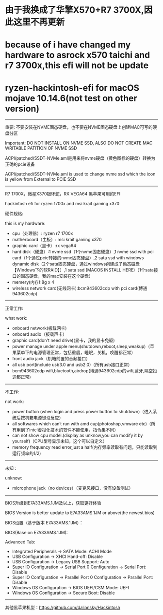 # 由于我换成了华擎X570+R7 3700X,因此这里不再更新

# because of i have changed my hardware to asrock x570 taichi and r7 3700x,this efi will not be update

# ryzen-hackintosh-efi for macOS mojave 10.14.6(not test on other version)

---

重要: 不要安装在NVME固态硬盘，也不要在NVME固态硬盘上创建MAC可写的硬盘分区

Important: DO NOT INSTALL ON NVME SSD, ALSO DO NOT CREATE MAC WRITABLE PATITION OF NVME SSD

ACPI/patched/SSDT-NVMe.aml是用来将nvme硬盘（黄色图标的硬盘）转换为正确的pcie设备

ACPI/patched/SSDT-NVMe.aml is used to change nvme ssd which the icon is yellow from External to PCIE SSD 

--- 

R7 1700X，微星X370银环蛇，RX VEGA64 黑苹果可用的EFI

hackintosh efi for ryzen 1700x and msi krait gaming x370

硬件规格:

this is my hardware:

* cpu（处理器）: ryzen r7 1700x
* matherboard（主板）: msi krait gaming x370
* graphic card（显卡）:rx vega64
* hard disk（硬盘）:1 nvme ssd（1个nvme固态硬盘）,1 nvme ssd with pci card（1个通过pcie转接的nvme固态硬盘）,2 sata ssd with windows dynamic disk（2个sata固态硬盘，通过windows创建成了动态磁盘【Windows下的软RAID】）,1 sata ssd (MACOS INSTALL HERE)（1个sata接口的固态硬盘，我的mac安装在这个硬盘）
* memery(内存):8g x 4
* wireless network card(无线网卡):bcm943602cdp with pci card(博通943602cdp)

--- 

正常工作:

what work:

* onboard network(板载网卡)
* onboard audio（板载声卡）
* graphic card(don't need drive)(显卡，我的显卡免驱)
* power manage under apple menu(shutdown,reboot,sleep,weakup)（苹果菜单下的电源管理正常，包括重启，睡眠，关机，唤醒都正常）
* front audio jack（机箱前置的音频接口）
* all usb port(include usb3.0 and usb2.0)（所有usb接口正常）
* bcm943602cdp wifi,bluetooth,airdrop(博通943602cdp的wifi,蓝牙,隔空投送都正常)

---

不工作:

not work:

* power button (when login and press power button to shutdown)（进入系统后按机箱电源键没反应）
* all softwares which can‘t run with amd cup(photoshop,vmware etc)（所有用到了intel虚拟化技术的软件不能使用，指令集不同）
* can not show cpu model.(display as unknow,you can modify it by yourself)（CPU型号显示未知，这个可以自定义）
* memory frequency read error,just a half(内存频率读取有问题，只能读取到运行频率的1/2)

---

未知：

unknow:

* microphone jack（no devices）（麦克风接口，没有设备测试）

---

BIOS升级到E7A33AMS.1JM及以上，获取更好体验

BIOS Version is better update to E7A33AMS.1JM or above(the newest bios)

BIOS设置（基于版本 E7A33AMS.1JM）：

BIOS(Base on E7A33AMS.1JM):

Advanced Tab:
* Integrated Peripherals -> SATA Mode: ACHI Mode
* USB Configuration -> XHCI Hand-off: Disable
* USB Configuration -> Legacy USB Support: Auto
* Super IO Configuration -> Serial Port 0 Configuration -> Serial Port: Disable
* Super IO Configuration -> Parallel Port 0 Configuration -> Parallel Port: Disable
* Windows  OS Configuration -> BIOS UEFI/CSM Mode: UEFI
* Windows  OS Configuration -> Secure Boot: Disable
---

其他黑苹果机型：https://github.com/daliansky/Hackintosh
